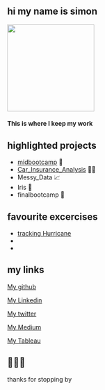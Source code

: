 ## hi my name is simon

<img src="https://user-images.githubusercontent.com/44263926/141116364-a23936bb-6758-4d7a-9eec-9626cd4a0e55.png" width="200" height="200"> 

#### This is where I keep my work
 


## highlighted projects
* [midbootcamp](https://github.com/nomaditect/mid_bootcamp_project) 🌿
* [Car_Insurance_Analysis](https://github.com/nomaditect/nomaditect_portfolio/tree/main/highlighted_projects/Car_Insurance_Analysis) 🚗💨
* Messy_Data 📈
* Iris 🌺
* finalbootcamp 🌲

## favourite excercises
* [tracking Hurricane](https://github.com/nomaditect/IronHackLabs/blob/main/Week06/geospatial/Hurricane/Hurricane_geo01_20201125.ipynb)
* 
* 




## my links
[My github](https://github.com/nomaditect)

[My Linkedin](https://www.linkedin.com/in/simon-stewart-b5a0b1a1/)

[My twitter](https://twitter.com/nomaditect_)

[My Medium](https://medium.com/@nomaditect)

[My Tableau](https://public.tableau.com/app/profile/simon.stewart)


🌊🌊🌊
------------
thanks for stopping by

